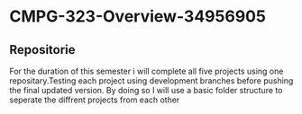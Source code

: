 # CMPG-323-Overview-34956905
## Repositorie
For the duration of this semester i will complete all five projects using one repositary.Testing each project using development branches before pushing the final updated version. By doing so I will use a basic folder structure to seperate the diffrent projects from each other

